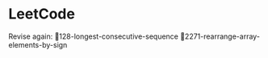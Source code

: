 # LeetCode

Revise again:
  🔸128-longest-consecutive-sequence
  🔸2271-rearrange-array-elements-by-sign
  
